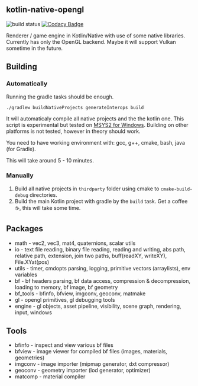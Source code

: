
kotlin-native-opengl
--------------

![build status](https://ci.appveyor.com/api/projects/status/go9a25d0kyq6ir7i/branch/master?svg=true)
[![Codacy Badge](https://api.codacy.com/project/badge/Grade/9bed86f575c94f24a279548251af504a)](https://app.codacy.com/app/dobrakmato/kotlin-native-opengl?utm_source=github.com&utm_medium=referral&utm_content=dobrakmato/kotlin-native-opengl&utm_campaign=Badge_Grade_Dashboard)

Renderer / game engine in Kotlin/Native with use of some native libraries.
Currently has only the OpenGL backend. Maybe it will support Vulkan
sometime in the future. 


## Building

### Automatically

Running the gradle tasks should be enough.
```
./gradlew buildNativeProjects generateInterops build
```

It will automaticaly compile all native projects and the the kotlin one.
This script is experimental but tested on [MSYS2 for Windows](https://github.com/orlp/dev-on-windows/wiki/Installing-GCC--&-MSYS2-). Building on other
platforms is not tested, however in theory should work.

You need to have working environment with: gcc, g++, cmake, bash, java (for Gradle).

This will take around 5 - 10 minutes.

### Manually

1. Build all native projects in `thirdparty` folder using cmake to `cmake-build-debug` directories.
2. Build the main Kotlin project with gradle by the `build` task. Get a coffee ☕, this will take some time.

## Packages

- math - vec2, vec3, mat4, quaternions, scalar utils
- io - text file reading, binary file reading, reading and writing, abs path, relative path, extension, join two paths, buff(readXY, writeXY), File.XYat(pos)
- utils - timer, cmdopts parsing, logging, primitive vectors (arraylists), env variables
- bf - bf headers parsing, bf data access, compression & decompression, loading to memory, bf image, bf geometry
- bf_tools - bfinfo, bfview, imgconv, geoconv, matmake
- gl - opengl primitives, gl debugging tools
- engine - gl objects, asset pipeline, visibility, scene graph, rendering, input, windows

## Tools

- bfinfo - inspect and view various bf files
- bfview - image viewer for compiled bf files (images, materials, geometries)
- imgconv - image importer (mipmap generator, dxt compressor)
- geoconv - geometry importer (lod generator, optimizer)
- matcomp - material compiler
